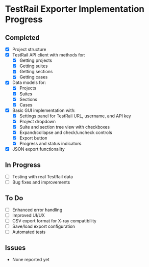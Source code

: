 # TestRail Exporter Implementation Progress

## Completed
- [x] Project structure
- [x] TestRail API client with methods for:
  - [x] Getting projects
  - [x] Getting suites
  - [x] Getting sections
  - [x] Getting cases
- [x] Data models for:
  - [x] Projects
  - [x] Suites
  - [x] Sections
  - [x] Cases
- [x] Basic GUI implementation with:
  - [x] Settings panel for TestRail URL, username, and API key
  - [x] Project dropdown
  - [x] Suite and section tree view with checkboxes
  - [x] Expand/collapse and check/uncheck controls
  - [x] Export button
  - [x] Progress and status indicators
- [x] JSON export functionality

## In Progress
- [ ] Testing with real TestRail data
- [ ] Bug fixes and improvements

## To Do
- [ ] Enhanced error handling
- [ ] Improved UI/UX
- [ ] CSV export format for X-ray compatibility
- [ ] Save/load export configuration
- [ ] Automated tests

## Issues
- None reported yet